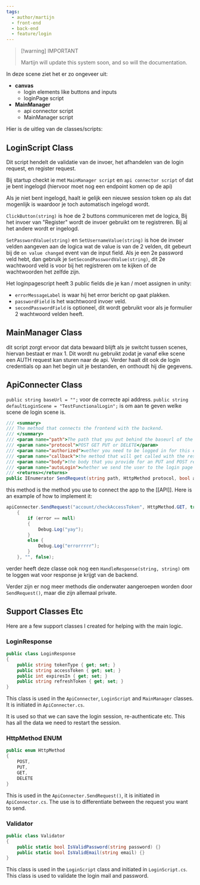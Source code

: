 ```yaml
---
tags:
  - author/martijn
  - front-end
  - back-end
  - feature/login
---
```

>[!warning] IMPORTANT
>
>Martijn will update this system soon, and so will the documentation. 

In deze scene ziet het er zo ongeveer uit:
- **canvas**
	- login elements like buttons and inputs
	- loginPage script
- **MainManager**
	- api connector script
	- MainManager script

Hier is de uitleg van de classes/scripts:

## LoginScript Class

Dit script hendelt de validatie van de invoer, het afhandelen van de login request, en register request.

Bij startup checkt ie met `MainManager script` en `api connector script` of dat je bent ingelogd (hiervoor moet nog een endpoint komen op de api)

Als je niet bent ingelogd, haalt ie gelijk een nieuwe session token op als dat mogenlijk is waardoor je toch automatisch ingelogd wordt.

`ClickButton(string)` is hoe de 2 buttons communiceren met de logica, Bij het invoer van "Register" wordt de invoer gebruikt om te registreren. Bij al het andere wordt er ingelogd.

`SetPasswordValue(string)` en `SetUsernameValue(string)` is hoe de invoer velden aangeven aan de logica wat de value is van de 2 velden, dit gebeurt bij de `on value changed` event van de input field.
Als je een 2e password veld hebt, dan gebruik je `SetSecondPasswordValue(string)`, dit 2e wachtwoord veld is voor bij het registreren om te kijken of de wachtwoorden het zelfde zijn.

Het loginpagescript heeft 3 public fields die je kan / moet assignen in unity:
- `errorMessageLabel` is waar hij het error bericht op gaat plakken.
- `passwordField` is het wachtwoord invoer veld.
- `secondPasswordField` is optioneel, dit wordt gebruikt voor als je formulier 2 wachtwoord velden heeft.

## MainManager Class

dit script zorgt ervoor dat data bewaard blijft als je switcht tussen scenes, hiervan bestaat er max 1. Dit wordt nu gebruikt zodat je vanaf elke scene een AUTH request kan sturen naar de api.
Verder haalt dit ook de login credentials op aan het begin uit je bestanden, en onthoudt hij die gegevens.

## ApiConnecter Class

`public string baseUrl = "";` voor de correcte api address.
`public string defaultLoginScene = "TestFunctionalLogin";` is om aan te geven welke scene de login scene is.

```cs
/// <summary>
/// The method that connects the frontend with the backend.
/// </summary>
/// <param name="path">The path that you put behind the baseurl of the api.</param>
/// <param name="protocol">POST GET PUT or DELETE</param>
/// <param name="authorized">wether you need to be logged in for this endpoint or not.</param>
/// <param name="callback">the method that will get called with the result of the api request.</param>
/// <param name="body">the body that you provide for an PUT and POST request. JSON string.</param>
/// <param name="autoLogin">whether we send the user to the login page if we get an unauthorized error. If enabled it will try to auto login the user again.</param>
/// <returns></returns>
public IEnumerator SendRequest(string path, HttpMethod protocol, bool authorized, Action<string, string> callback, string body = "", bool autoLogin = true) {}
```

this method is the method you use to connect the app to the [[API]]. Here is an example of how to implement it:

```cs
apiConnecter.SendRequest("account/checkAccessToken", HttpMethod.GET, true, (string response, string error) =>
	{
		if (error == null)
		{
			Debug.Log("yay");
		}
		else {
			Debug.Log("errorrrrr");
		}
	}, "", false);
```

verder heeft deze classe ook nog een `HandleResponse(string, string)` om te loggen wat voor response je krijgt van de backend.

Verder zijn er nog meer methods die onderwater aangeroepen worden door `SendRequest()`, maar die zijn allemaal private.

## Support Classes Etc

Here are a few support classes I created for helping with the main logic. 
### LoginResponse

```cs
public class LoginResponse
{
    public string tokenType { get; set; }
    public string accessToken { get; set; }
    public int expiresIn { get; set; }
    public string refreshToken { get; set; }
}
```

This class is used in the `ApiConnecter`, `LoginScript` and `MainManager` classes.
It is initiated in `ApiConnecter.cs`.

It is used so that we can save the login session, re-authenticate etc. This has all the data we need to restart the session.

### HttpMethod ENUM

```cs
public enum HttpMethod
{
    POST,
    PUT,
    GET,
    DELETE
}
```

This is used in the `ApiConnecter.SendRequest()`, it is initiated in `ApiConnector.cs`.
The use is to differentiate between the request you want to send.

### Validator

```cs
public class Validator
{
    public static bool IsValidPassword(string password) {}
	public static bool IsValidEmail(string email) {}
}
```

This class is used in the `LoginScript` class and initiated in `LoginScript.cs`.
This class is used to validate the login mail and password.
